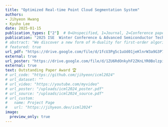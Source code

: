 ```yaml
---
title: "Optimized Real-time Point Cloud Segmentation System"
authors:
- Jihyeon Hwang 
- Kyuho Lee
date: 2025-01-15
publication_types: ["2"]  # 0=Unspecified, 1=Journal, 2=Conference paper
publication: "2025 ISE  Winter Conference & Advanced Semiconductor Technology Workshop"
# abstract: "We discover a new form of H-duality for first-order algorithms and demonstrate it across different setups."
# featured: true
url_pdf: "https://drive.google.com/file/d/1fcU3Pg5c1uUd01jeKlnrW3a9G3P7TRXS/view?usp=drive_link"
external: true
url_poster: "https://drive.google.com/file/d/1ZU6RdOnkyhF2ZKnLYR0BolzpiE3czsnb/view?usp=drive_link"
external: true
text: Outstanding Paper Award 🏆
# url_code: "https://github.com/jihyeon/icml2024"
# url_dataset: ""
# url_video: "https://youtube.com/myvideo"
# url_poster: "/uploads/icml2024_poster.pdf"
# url_source: "/uploads/icml2024_source.pdf"
# url_custom:
#   name: Project Page
#   url: "https://jihyeon.dev/icml2024"
image:
  preview_only: true
---
```

